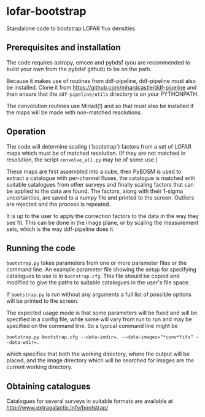 # lofar-bootstrap
Standalone code to bootstrap LOFAR flux densities

## Prerequisites and installation
The code requires astropy, emcee and pybdsf (you are recommended to
build your own from the pybdsf github) to be on the path.

Because it makes use of routines from ddf-pipeline, ddf-pipeline must
also be installed. Clone it from
https://github.com/mhardcastle/ddf-pipeline and then ensure that the
``ddf-pipeline/utils`` directory is on your PYTHONPATH.

The convolution routines use Miriad(!) and so that must also be installed
if the maps will be made with non-matched resolutions. 

## Operation

The code will determine scaling ('bootstrap') factors from a set of
LOFAR maps which must be of matched resolution. (If they are not
matched in resolution, the script ``convolve_all.py`` may be of some
use.)

These maps are first assembled into a cube, then PyBDSM is used
to extract a catalogue with per-channel fluxes, the catalogue is
matched with suitable catalogues from other surveys and finally
scaling factors that can be applied to the data are found. The
factors, along with their 1-sigma uncertainties,
are saved to a numpy file and printed to the screen. Outliers are
rejected and the process is repeated.

It is up to the user to apply the correction factors to the data in
the way they see fit. This can be done in the image plane, or by
scaling the measurement sets, which is the way ddf-pipeline does it.

## Running the code

``bootstrap.py`` takes parameters from one or more parameter files or
the command line. An example parameter file showing the setup for
specifying catalogues to use is in ``bootstrap.cfg``. This file should
be copied and modified to give the paths to suitable catalogues in the
user's file space.

If ``bootstrap.py`` is run without any arguments a full list of
possible options will be printed to the screen.

The expected usage mode is that some parameters will be fixed and will
be specified in a config file, while some will vary from run to run
and may be specified on the command line. So a typical command line
might be

``bootstrap.py bootstrap.cfg --data-imdir=. --data-images="*conv*fits"
--data-wdir=.``

which specifies that both the working directory, where the output will
be placed, and the image directory which will be searched for images
are the current working directory.

## Obtaining catalogues

Catalogues for several surveys in suitable formats are available at
http://www.extragalactic.info/bootstrap/
